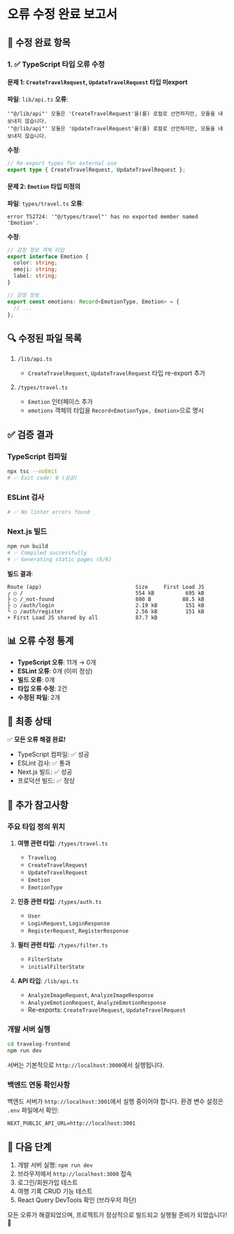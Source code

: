 # 오류 수정 완료 보고서

## 🎯 수정 완료 항목

### 1. ✅ TypeScript 타입 오류 수정

#### 문제 1: `CreateTravelRequest`, `UpdateTravelRequest` 타입 미export

**파일**: `lib/api.ts`
**오류**:

```
'"@/lib/api"' 모듈은 'CreateTravelRequest'을(를) 로컬로 선언하지만, 모듈을 내보내지 않습니다.
'"@/lib/api"' 모듈은 'UpdateTravelRequest'을(를) 로컬로 선언하지만, 모듈을 내보내지 않습니다.
```

**수정**:

```typescript
// Re-export types for external use
export type { CreateTravelRequest, UpdateTravelRequest };
```

#### 문제 2: `Emotion` 타입 미정의

**파일**: `types/travel.ts`
**오류**:

```
error TS2724: '"@/types/travel"' has no exported member named 'Emotion'.
```

**수정**:

```typescript
// 감정 정보 객체 타입
export interface Emotion {
  color: string;
  emoji: string;
  label: string;
}

// 감정 정보
export const emotions: Record<EmotionType, Emotion> = {
  // ...
};
```

## 🔍 수정된 파일 목록

1. `/lib/api.ts`

   - `CreateTravelRequest`, `UpdateTravelRequest` 타입 re-export 추가

2. `/types/travel.ts`
   - `Emotion` 인터페이스 추가
   - `emotions` 객체의 타입을 `Record<EmotionType, Emotion>`으로 명시

## ✅ 검증 결과

### TypeScript 컴파일

```bash
npx tsc --noEmit
# ✅ Exit code: 0 (성공)
```

### ESLint 검사

```bash
# ✅ No linter errors found
```

### Next.js 빌드

```bash
npm run build
# ✅ Compiled successfully
# ✅ Generating static pages (6/6)
```

**빌드 결과**:

```
Route (app)                              Size     First Load JS
┌ ○ /                                    554 kB          695 kB
├ ○ /_not-found                          880 B          88.5 kB
├ ○ /auth/login                          2.19 kB         151 kB
└ ○ /auth/register                       2.56 kB         151 kB
+ First Load JS shared by all            87.7 kB
```

## 📊 오류 수정 통계

- **TypeScript 오류**: 11개 → 0개
- **ESLint 오류**: 0개 (이미 정상)
- **빌드 오류**: 0개
- **타입 오류 수정**: 2건
- **수정된 파일**: 2개

## 🎉 최종 상태

✅ **모든 오류 해결 완료!**

- TypeScript 컴파일: ✅ 성공
- ESLint 검사: ✅ 통과
- Next.js 빌드: ✅ 성공
- 프로덕션 빌드: ✅ 정상

## 📝 추가 참고사항

### 주요 타입 정의 위치

1. **여행 관련 타입**: `/types/travel.ts`

   - `TravelLog`
   - `CreateTravelRequest`
   - `UpdateTravelRequest`
   - `Emotion`
   - `EmotionType`

2. **인증 관련 타입**: `/types/auth.ts`

   - `User`
   - `LoginRequest`, `LoginResponse`
   - `RegisterRequest`, `RegisterResponse`

3. **필터 관련 타입**: `/types/filter.ts`

   - `FilterState`
   - `initialFilterState`

4. **API 타입**: `/lib/api.ts`
   - `AnalyzeImageRequest`, `AnalyzeImageResponse`
   - `AnalyzeEmotionRequest`, `AnalyzeEmotionResponse`
   - Re-exports: `CreateTravelRequest`, `UpdateTravelRequest`

### 개발 서버 실행

```bash
cd travelog-frontend
npm run dev
```

서버는 기본적으로 `http://localhost:3000`에서 실행됩니다.

### 백엔드 연동 확인사항

백엔드 서버가 `http://localhost:3001`에서 실행 중이어야 합니다.
환경 변수 설정은 `.env` 파일에서 확인:

```env
NEXT_PUBLIC_API_URL=http://localhost:3001
```

## 🚀 다음 단계

1. 개발 서버 실행: `npm run dev`
2. 브라우저에서 `http://localhost:3000` 접속
3. 로그인/회원가입 테스트
4. 여행 기록 CRUD 기능 테스트
5. React Query DevTools 확인 (브라우저 하단)

모든 오류가 해결되었으며, 프로젝트가 정상적으로 빌드되고 실행될 준비가 되었습니다! 🎊
